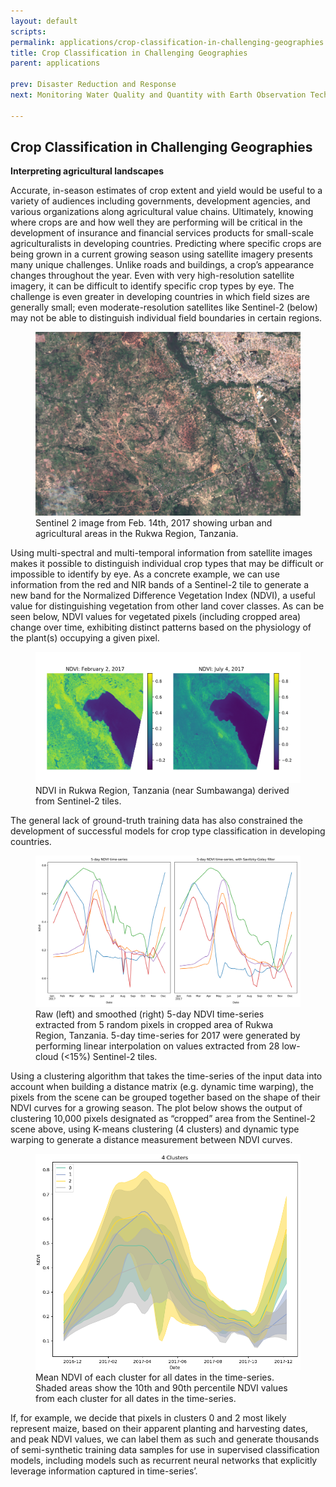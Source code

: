 ```yaml
---
layout: default
scripts:
permalink: applications/crop-classification-in-challenging-geographies.html
title: Crop Classification in Challenging Geographies
parent: applications

prev: Disaster Reduction and Response
next: Monitoring Water Quality and Quantity with Earth Observation Techniques

---
```


## Crop Classification in Challenging Geographies
**Interpreting agricultural landscapes**

Accurate, in-season estimates of crop extent and yield would be useful to a variety of audiences including governments, development agencies, and various organizations along agricultural value chains. Ultimately, knowing where crops are and how well they are performing will be critical in the development of insurance and financial services products for small-scale agriculturalists in developing countries. Predicting where specific crops are being grown in a current growing season using satellite imagery presents many unique challenges. Unlike roads and buildings, a crop’s appearance changes throughout the year. Even with very high-resolution satellite imagery, it can be difficult to identify specific crop types by eye. The challenge is even greater in developing countries in which field sizes are generally small; even moderate-resolution satellites like Sentinel-2 (below) may not be able to distinguish individual field boundaries in certain regions.

<figure class="align-center">
  <img src="/assets/graphics/content/sent2-rukwa.png" />
  <figcaption>Sentinel 2 image from Feb. 14th, 2017 showing urban and agricultural areas in the Rukwa Region, Tanzania.</figcaption>
</figure>


Using multi-spectral and multi-temporal information from satellite images makes it possible to distinguish individual crop types that may be difficult or impossible to identify by eye. As a concrete example, we can use information from the red and NIR bands of a Sentinel-2 tile to generate a new band for the Normalized Difference Vegetation Index (NDVI), a useful value for distinguishing vegetation from other land cover classes. As can be seen below, NDVI values for vegetated pixels (including cropped area) change over time, exhibiting distinct patterns based on the physiology of the plant(s) occupying a given pixel.

<figure class="align-center">
    <img src="/assets/graphics/content/ndviscense.png" />
  <figcaption>NDVI in Rukwa Region, Tanzania (near Sumbawanga) derived from Sentinel-2 tiles.</figcaption>
</figure>


The general lack of ground-truth training data has also constrained the development of successful models for crop type classification in developing countries. 

<figure class="align-center">
  <img src="/assets/graphics/content/ndvi_ts.png" />
  <figcaption>Raw (left) and smoothed (right) 5-day NDVI time-series extracted from 5 random pixels in cropped area of Rukwa Region, Tanzania. 5-day time-series for 2017 were generated by performing linear interpolation on values extracted from 28 low-cloud (<15%) Sentinel-2 tiles.</figcaption>
</figure>



Using a clustering algorithm that takes the time-series of the input data into account when building a distance matrix (e.g. dynamic time warping), the pixels from the scene can be grouped together based on the shape of their NDVI curves for a growing season. The plot below shows the output of clustering 10,000 pixels designated as “cropped” area from the Sentinel-2 scene above, using K-means clustering (4 clusters) and dynamic type warping to generate a distance measurement between NDVI curves.

<figure class="align-center">
  <img src="/assets/graphics/content/4_clusters_fill.png" />
  <figcaption>Mean NDVI of each cluster for all dates in the time-series. Shaded areas show the 10th and 90th percentile NDVI values from each cluster for all dates in the time-series.</figcaption>
</figure>


If, for example, we decide that pixels in clusters 0 and 2 most likely represent maize, based on their apparent planting and harvesting dates, and peak NDVI values, we can label them as such and generate thousands of semi-synthetic training data samples for use in supervised classification models, including models such as recurrent neural networks that explicitly leverage information captured in time-series’.